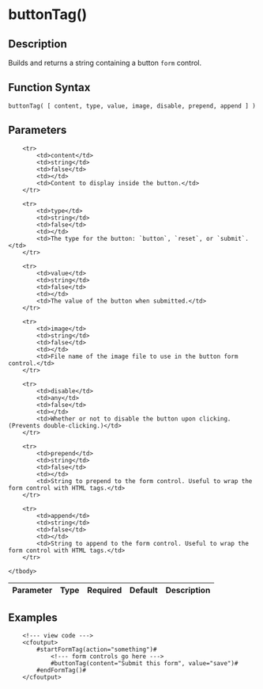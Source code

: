 # buttonTag()

## Description
Builds and returns a string containing a button `form` control.

## Function Syntax
	buttonTag( [ content, type, value, image, disable, prepend, append ] )


## Parameters
<table>
	<thead>
		<tr>
			<th>Parameter</th>
			<th>Type</th>
			<th>Required</th>
			<th>Default</th>
			<th>Description</th>
		</tr>
	</thead>
	<tbody>
		
		<tr>
			<td>content</td>
			<td>string</td>
			<td>false</td>
			<td></td>
			<td>Content to display inside the button.</td>
		</tr>
		
		<tr>
			<td>type</td>
			<td>string</td>
			<td>false</td>
			<td></td>
			<td>The type for the button: `button`, `reset`, or `submit`.</td>
		</tr>
		
		<tr>
			<td>value</td>
			<td>string</td>
			<td>false</td>
			<td></td>
			<td>The value of the button when submitted.</td>
		</tr>
		
		<tr>
			<td>image</td>
			<td>string</td>
			<td>false</td>
			<td></td>
			<td>File name of the image file to use in the button form control.</td>
		</tr>
		
		<tr>
			<td>disable</td>
			<td>any</td>
			<td>false</td>
			<td></td>
			<td>Whether or not to disable the button upon clicking. (Prevents double-clicking.)</td>
		</tr>
		
		<tr>
			<td>prepend</td>
			<td>string</td>
			<td>false</td>
			<td></td>
			<td>String to prepend to the form control. Useful to wrap the form control with HTML tags.</td>
		</tr>
		
		<tr>
			<td>append</td>
			<td>string</td>
			<td>false</td>
			<td></td>
			<td>String to append to the form control. Useful to wrap the form control with HTML tags.</td>
		</tr>
		
	</tbody>
</table>


## Examples
	
		<!--- view code --->
		<cfoutput>
		    #startFormTag(action="something")#
		        <!--- form controls go here --->
		        #buttonTag(content="Submit this form", value="save")#
		    #endFormTag()#
		</cfoutput>
